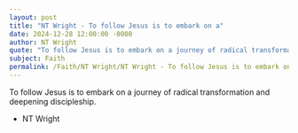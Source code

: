 ```yaml
---
layout: post
title: "NT Wright - To follow Jesus is to embark on a"
date: 2024-12-28 12:00:00 -0000
author: NT Wright
quote: "To follow Jesus is to embark on a journey of radical transformation and deepening discipleship."
subject: Faith
permalink: /Faith/NT Wright/NT Wright - To follow Jesus is to embark on a
---
```


To follow Jesus is to embark on a journey of radical transformation and deepening discipleship.

- NT Wright
